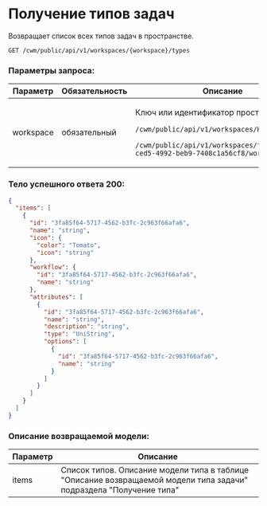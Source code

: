 # Получение типов задач

Возвращает список всех типов задач в пространстве.

`GET /cwm/public/api/v1/workspaces/{workspace}/types`

### Параметры запроса:

| Параметр  | Обязательность | Описание                                                                                                                                                                                                  |
| --------- | -------------- | --------------------------------------------------------------------------------------------------------------------------------------------------------------------------------------------------------- |
| workspace | обязательный   | <p>Ключ или идентификатор пространства</p><p><code>/cwm/public/api/v1/workspaces/KEY/workitems</code></p><p><code>/cwm/public/api/v1/workspaces/f5ce1753-ced5-4992-beb9-7408c1a56cf8/workitems</code></p> |

### Тело успешного ответа 200:

```json
{
  "items": [
    {
      "id": "3fa85f64-5717-4562-b3fc-2c963f66afa6",
      "name": "string",
      "icon": {
        "color": "Tomato",
        "icon": "string"
      },
      "workflow": {
        "id": "3fa85f64-5717-4562-b3fc-2c963f66afa6",
        "name": "string"
      },
      "attributes": [
        {
          "id": "3fa85f64-5717-4562-b3fc-2c963f66afa6",
          "name": "string",
          "description": "string",
          "type": "UniString",
          "options": [
            {
              "id": "3fa85f64-5717-4562-b3fc-2c963f66afa6",
              "name": "string"
            }
          ]
        }
      ]
    }
  ]
}
```

### Описание возвращаемой модели:

| Параметр | Описание                                                                                                            |
| -------- | ------------------------------------------------------------------------------------------------------------------- |
| items    | Список типов. Описание модели типа в таблице "Описание возвращаемой модели типа задачи" подраздела "Получение типа" |
